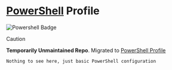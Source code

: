 # [PowerShell](https://github.com/Powershell/Powershell) Profile

![Powershell Badge](https://img.shields.io/badge/PowerShell-blue?style=for-the-badge&logo=opentofu&logoColor=white)

> [!CAUTION]
> **Temporarily Unmaintained Repo**. Migrated to [PowerShell Profile](https://github.com/alarwasyi98/PowerShell)

```txt
Nothing to see here, just basic PowerShell configuration
```
